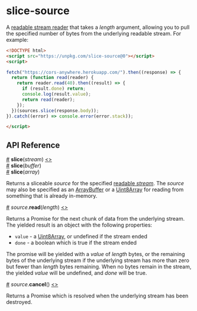 # slice-source

A [readable stream reader](https://streams.spec.whatwg.org/#readable-stream-reader) that takes a *length* argument, allowing you to pull the specified number of bytes from the underlying readable stream. For example:

```html
<!DOCTYPE html>
<script src="https://unpkg.com/slice-source@0"></script>
<script>

fetch("https://cors-anywhere.herokuapp.com/").then((response) => {
  return (function read(reader) {
    return reader.read(40).then((result) => {
      if (result.done) return;
      console.log(result.value);
      return read(reader);
    });
  })(sources.slice(response.body));
}).catch((error) => console.error(error.stack));

</script>
```

## API Reference

<a name="slice" href="#slice">#</a> <b>slice</b>(<i>stream</i>) [<>](https://github.com/mbostock/slice-source/blob/master/index.js#L4 "Source")
<br><a href="#slice">#</a> <b>slice</b>(<i>buffer</i>)
<br><a href="#slice">#</a> <b>slice</b>(<i>array</i>)

Returns a sliceable *source* for the specified [readable *stream*](https://streams.spec.whatwg.org/#rs). The *source* may also be specified as an [ArrayBuffer](https://developer.mozilla.org/en-US/docs/Web/JavaScript/Reference/Global_Objects/ArrayBuffer) or a [Uint8Array](https://developer.mozilla.org/en-US/docs/Web/JavaScript/Reference/Global_Objects/Uint8Array) for reading from something that is already in-memory.

<a name="source_read" href="#source_read">#</a> <i>source</i>.<b>read</b>(<i>length</i>) [<>](https://github.com/mbostock/slice-source/blob/master/slice/read.js "Source")

Returns a Promise for the next chunk of data from the underlying stream. The yielded result is an object with the following properties:

* `value` - a [Uint8Array](https://developer.mozilla.org/en-US/docs/Web/JavaScript/Reference/Global_Objects/Uint8Array), or undefined if the stream ended
* `done` - a boolean which is true if the stream ended

The promise will be yielded with a *value* of *length* bytes, or the remaining bytes of the underlying stream if the underlying stream has more than zero but fewer than *length* bytes remaining. When no bytes remain in the stream, the yielded *value* will be undefined, and *done* will be true.

<a name="source_cancel" href="#source_cancel">#</a> <i>source</i>.<b>cancel</b>() [<>](https://github.com/mbostock/slice-source/blob/master/slice/cancel.js "Source")

Returns a Promise which is resolved when the underlying stream has been destroyed.
